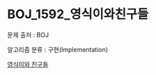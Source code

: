 # BOJ_1592_영식이와친구들
문제 출처 : BOJ

알고리즘 분류 : 구현(Implementation)

[영식이와 친구들](https://www.acmicpc.net/problem/1592)